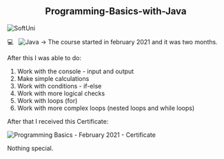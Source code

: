 <p align="center">
 <h2 align="center">Programming-Basics-with-Java</h2>
</p>

![SoftUni](https://user-images.githubusercontent.com/88974458/129536584-1f953e21-5d26-46a1-aa7b-2ad52ce35350.png)

💻 &nbsp; ![Java](https://img.shields.io/badge/-Java-333333?style=flat&logo=Java&logoColor=007396) -> The course started in february 2021 and it was two months. 

After this I was able to do: 
1. Work with the console - input and output
2. Make simple calculations
3. Work with conditions - if-else 
4. Work with more logical checks
5. Work with loops (for)
6. Work with more complex loops (nested loops and while loops)

After that I received this Certificate:

![Programming Basics - February 2021 - Certificate](https://user-images.githubusercontent.com/88974458/129560895-bfa2fce1-bfdd-4bbc-bc5a-702f32b8af2d.jpeg)

Nothing special.
